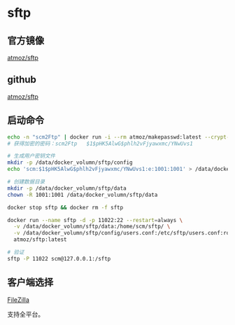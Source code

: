 # sftp

## 官方镜像

[atmoz/sftp](https://hub.docker.com/r/atmoz/sftp)

## github

[atmoz/sftp](https://www.github.com/atmoz/sftp)

## 启动命令

```sh
echo -n "scm2Ftp" | docker run -i --rm atmoz/makepasswd:latest --crypt-md5 --clearfrom=- 
# 获得加密的密码：scm2Ftp   $1$pHK5AlwG$phlh2vFjyawxmc/YNwUvs1

# 生成用户密钥文件
mkdir -p /data/docker_volumn/sftp/config
echo 'scm:$1$pHK5AlwG$phlh2vFjyawxmc/YNwUvs1:e:1001:1001' > /data/docker_volumn/sftp/config/users.conf

# 创建数据目录
mkdir -p /data/docker_volumn/sftp/data
chown -R 1001:1001 /data/docker_volumn/sftp/data

docker stop sftp && docker rm -f sftp

docker run --name sftp -d -p 11022:22 --restart=always \
  -v /data/docker_volumn/sftp/data:/home/scm/sftp/ \
  -v /data/docker_volumn/sftp/config/users.conf:/etc/sftp/users.conf:ro \
  atmoz/sftp:latest

# 验证
sftp -P 11022 scm@127.0.0.1:/sftp
```

## 客户端选择

[FileZilla](https://filezilla-project.org)

支持全平台。

